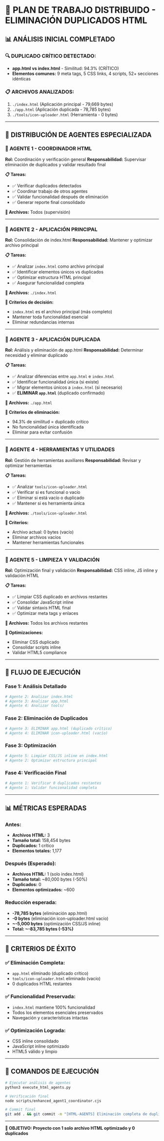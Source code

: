 # 🤖 PLAN DE TRABAJO DISTRIBUIDO - ELIMINACIÓN DUPLICADOS HTML

## 📊 ANÁLISIS INICIAL COMPLETADO

### 🔍 **DUPLICADO CRÍTICO DETECTADO:**
- **app.html vs index.html** - Similitud: 94.3% (CRÍTICO)
- **Elementos comunes:** 9 meta tags, 5 CSS links, 4 scripts, 52+ secciones idénticas

### 📋 **ARCHIVOS ANALIZADOS:**
1. `./index.html` (Aplicación principal - 79,669 bytes)
2. `./app.html` (Aplicación duplicada - 78,785 bytes) 
3. `./tools/icon-uploader.html` (Herramienta - 0 bytes)

---

## 🎯 DISTRIBUCIÓN DE AGENTES ESPECIALIZADA

### 🤖 **AGENTE 1 - COORDINADOR HTML**
**Rol:** Coordinación y verificación general
**Responsabilidad:** Supervisar eliminación de duplicados y validar resultado final

**📋 Tareas:**
- ✅ Verificar duplicados detectados
- ✅ Coordinar trabajo de otros agentes
- ✅ Validar funcionalidad después de eliminación
- ✅ Generar reporte final consolidado

**📄 Archivos:** Todos (supervisión)

---

### 🤖 **AGENTE 2 - APLICACIÓN PRINCIPAL**
**Rol:** Consolidación de index.html
**Responsabilidad:** Mantener y optimizar archivo principal

**📋 Tareas:**
- ✅ Analizar `index.html` como archivo principal
- ✅ Identificar elementos únicos vs duplicados
- ✅ Optimizar estructura HTML principal
- ✅ Asegurar funcionalidad completa

**📄 Archivos:** `./index.html`

**🎯 Criterios de decisión:**
- `index.html` es el archivo principal (más completo)
- Mantener toda funcionalidad esencial
- Eliminar redundancias internas

---

### 🤖 **AGENTE 3 - APLICACIÓN DUPLICADA**
**Rol:** Análisis y eliminación de app.html
**Responsabilidad:** Determinar necesidad y eliminar duplicado

**📋 Tareas:**
- ✅ Analizar diferencias entre `app.html` e `index.html`
- ✅ Identificar funcionalidad única (si existe)
- ✅ Migrar elementos únicos a `index.html` (si necesario)
- ✅ **ELIMINAR `app.html`** (duplicado confirmado)

**📄 Archivos:** `./app.html`

**🎯 Criterios de eliminación:**
- 94.3% de similitud = duplicado crítico
- No funcionalidad única identificada
- Eliminar para evitar confusión

---

### 🤖 **AGENTE 4 - HERRAMIENTAS Y UTILIDADES**
**Rol:** Gestión de herramientas auxiliares
**Responsabilidad:** Revisar y optimizar herramientas

**📋 Tareas:**
- ✅ Analizar `tools/icon-uploader.html`
- ✅ Verificar si es funcional o vacío
- ✅ Eliminar si está vacío o duplicado
- ✅ Mantener si es herramienta única

**📄 Archivos:** `./tools/icon-uploader.html`

**🎯 Criterios:**
- Archivo actual: 0 bytes (vacío)
- Eliminar archivos vacíos
- Mantener herramientas funcionales

---

### 🤖 **AGENTE 5 - LIMPIEZA Y VALIDACIÓN**
**Rol:** Optimización final y validación
**Responsabilidad:** CSS inline, JS inline y validación HTML

**📋 Tareas:**
- ✅ Limpiar CSS duplicado en archivos restantes
- ✅ Consolidar JavaScript inline
- ✅ Validar sintaxis HTML final
- ✅ Optimizar meta tags y enlaces

**📄 Archivos:** Todos los archivos restantes

**🎯 Optimizaciones:**
- Eliminar CSS duplicado
- Consolidar scripts inline
- Validar HTML5 compliance

---

## 🚀 FLUJO DE EJECUCIÓN

### **Fase 1: Análisis Detallado**
```bash
# Agente 2: Analizar index.html
# Agente 3: Analizar app.html  
# Agente 4: Analizar tools/
```

### **Fase 2: Eliminación de Duplicados**
```bash
# Agente 3: ELIMINAR app.html (duplicado crítico)
# Agente 4: ELIMINAR icon-uploader.html (vacío)
```

### **Fase 3: Optimización**
```bash
# Agente 5: Limpiar CSS/JS inline en index.html
# Agente 2: Optimizar estructura principal
```

### **Fase 4: Verificación Final**
```bash
# Agente 1: Verificar 0 duplicados restantes
# Agente 1: Validar funcionalidad completa
```

---

## 📊 MÉTRICAS ESPERADAS

### **Antes:**
- **Archivos HTML:** 3
- **Tamaño total:** 158,454 bytes
- **Duplicados:** 1 crítico
- **Elementos totales:** 1,177

### **Después (Esperado):**
- **Archivos HTML:** 1 (solo index.html)
- **Tamaño total:** ~80,000 bytes (-50%)
- **Duplicados:** 0
- **Elementos optimizados:** ~600

### **Reducción esperada:**
- **-78,785 bytes** (eliminación app.html)
- **-0 bytes** (eliminación icon-uploader.html vacío)
- **~-5,000 bytes** (optimización CSS/JS inline)
- **Total: ~-83,785 bytes (-53%)**

---

## 🎯 CRITERIOS DE ÉXITO

### ✅ **Eliminación Completa:**
- `app.html` eliminado (duplicado crítico)
- `tools/icon-uploader.html` eliminado (vacío)
- 0 duplicados HTML restantes

### ✅ **Funcionalidad Preservada:**
- `index.html` mantiene 100% funcionalidad
- Todos los elementos esenciales preservados
- Navegación y características intactas

### ✅ **Optimización Lograda:**
- CSS inline consolidado
- JavaScript inline optimizado
- HTML5 válido y limpio

---

## 🔧 COMANDOS DE EJECUCIÓN

```bash
# Ejecutar análisis de agentes
python3 execute_html_agents.py

# Verificación final
node scripts/enhanced_agent1_coordinator.cjs

# Commit final
git add . && git commit -m "[HTML-AGENTS] Eliminación completa de duplicados HTML"
```

---

**🎉 OBJETIVO: Proyecto con 1 solo archivo HTML optimizado y 0 duplicados**

